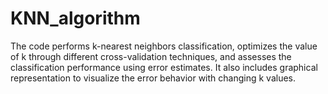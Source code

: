 # KNN_algorithm
The code performs k-nearest neighbors classification, optimizes the value of k through different cross-validation techniques, and assesses the classification performance using error estimates. It also includes graphical representation to visualize the error behavior with changing k values.
